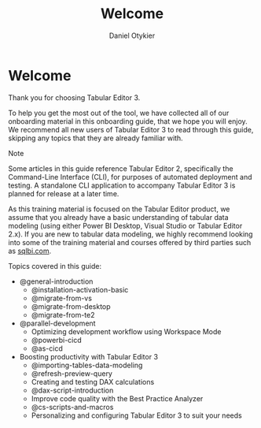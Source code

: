 ﻿---
title: Welcome
author: Daniel Otykier
---
# Welcome

Thank you for choosing Tabular Editor 3.

To help you get the most out of the tool, we have collected all of our onboarding material in this onboarding guide, that we hope you will enjoy. We recommend all new users of Tabular Editor 3 to read through this guide, skipping any topics that they are already familiar with.

> [!NOTE] 
> Some articles in this guide reference Tabular Editor 2, specifically the Command-Line Interface (CLI), for purposes of automated deployment and testing. A standalone CLI application to accompany Tabular Editor 3 is planned for release at a later time.

As this training material is focused on the Tabular Editor product, we assume that you already have a basic understanding of tabular data modeling (using either Power BI Desktop, Visual Studio or Tabular Editor 2.x). If you are new to tabular data modeling, we highly recommend looking into some of the training material and courses offered by third parties such as [sqlbi.com](https://sqlbi.com).

Topics covered in this guide:

- @general-introduction
  - @installation-activation-basic
  - @migrate-from-vs
  - @migrate-from-desktop
  - @migrate-from-te2
- @parallel-development
  - Optimizing development workflow using Workspace Mode
  - @powerbi-cicd
  - @as-cicd
- Boosting productivity with Tabular Editor 3
  - @importing-tables-data-modeling
  - @refresh-preview-query
  - Creating and testing DAX calculations
  - @dax-script-introduction
  - Improve code quality with the Best Practice Analyzer
  - @cs-scripts-and-macros
  - Personalizing and configuring Tabular Editor 3 to suit your needs